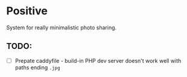 Positive
========

System for really minimalistic photo sharing.

## TODO:

* [ ] Prepate caddyfile - build-in PHP dev server doesn't work well with paths ending `.jpg`